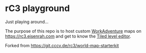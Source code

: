 # rC3 playground

Just playing around...

The purpose of this repo is to host custom [WorkAdventure](https://workadventu.re) maps on https://rc3.eisenrah.com and get to know the [Tiled level editor](https://www.mapeditor.org).

Forked from https://git.cccv.de/rc3/world-map-starterkit
